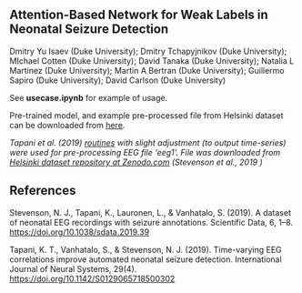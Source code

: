 ## Attention-Based Network for Weak Labels in Neonatal Seizure Detection

Dmitry Yu Isaev (Duke University); Dmitry Tchapyjnikov (Duke University); MIchael Cotten (Duke University); David Tanaka (Duke University); Natalia L Martinez (Duke University); Martin A Bertran (Duke University); Guillermo Sapiro (Duke University); David Carlson (Duke University)

See **usecase.ipynb** for example of usage.

Pre-trained model, and example pre-processed file from Helsinki dataset can be downloaded from [here](https://drive.google.com/drive/folders/1rdBADEDl0rj-0kphtSYUdWZYu_6GogL-?usp=sharing).

*Tapani et al. (2019) [routines](https://github.com/ktapani/Neonatal_Seizure_Detection.git) with slight adjustment (to output time-series) were used for pre-processing EEG file 'eeg1'. File was downloaded from [Helsinki dataset repository at Zenodo.com](https://zenodo.org/record/2547147#.XzCVei3Mzwc) (Stevenson et al., 2019 )*

## References
Stevenson, N. J., Tapani, K., Lauronen, L., & Vanhatalo, S. (2019). A dataset of neonatal EEG recordings with seizure annotations. Scientific Data, 6, 1–8. https://doi.org/10.1038/sdata.2019.39

Tapani, K. T., Vanhatalo, S., & Stevenson, N. J. (2019). Time-varying EEG correlations improve automated neonatal seizure detection. International Journal of Neural Systems, 29(4). https://doi.org/10.1142/S0129065718500302